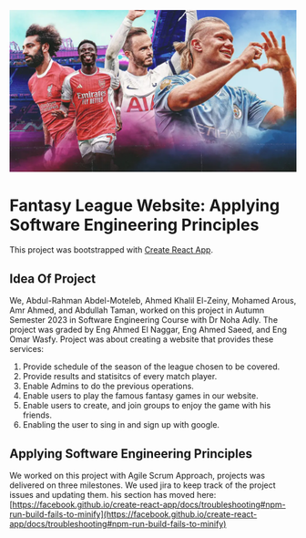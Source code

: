 <p align="center">
  <img src="./Frontend/src/Home/Home Page/assets/TopPlayers.png" width="750">
</p>


# Fantasy League Website: Applying Software Engineering Principles

This project was bootstrapped with [Create React App](https://github.com/facebook/create-react-app).

## Idea Of Project

We, Abdul-Rahman Abdel-Moteleb, Ahmed Khalil El-Zeiny, Mohamed Arous, Amr Ahmed, and Abdullah Taman, worked on this project in Autumn Semester 2023 in Software Engineering Course with Dr Noha Adly. The project was graded by Eng Ahmed El Naggar, Eng Ahmed Saeed, and Eng Omar Wasfy.
Project was about creating a website that provides these services:
 1. Provide schedule of the season of the league chosen to be covered.
 2. Provide results and statisitcs of every match player.
 3. Enable Admins to do the previous operations.
 4. Enable users to play the famous fantasy games in our website.
 5. Enable users to create, and join groups to enjoy the game with his friends.
 6. Enabling the user to sing in and sign up with google.

## Applying Software Engineering Principles

We worked on this project with Agile Scrum Approach, projects was delivered on three milestones. We used jira to keep track of the project issues and updating them.
his section has moved here: [https://facebook.github.io/create-react-app/docs/troubleshooting#npm-run-build-fails-to-minify](https://facebook.github.io/create-react-app/docs/troubleshooting#npm-run-build-fails-to-minify)
